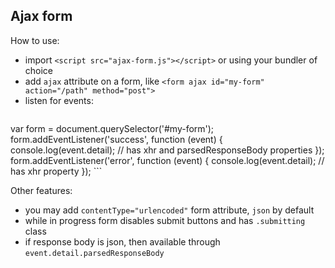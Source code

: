 Ajax form
---------
How to use:
- import `<script src="ajax-form.js"></script>` or using your bundler of choice
- add `ajax` attribute on a form, like `<form ajax id="my-form" action="/path" method="post">`
- listen for events:
    ```
var form = document.querySelector('#my-form');
form.addEventListener('success', function (event) {
    console.log(event.detail); // has xhr and parsedResponseBody properties
});
form.addEventListener('error', function (event) {
    console.log(event.detail); // has xhr property
});
    ```

Other features:
- you may add `contentType="urlencoded"` form attribute, `json` by default
- while in progress form disables submit buttons and has `.submitting` class
- if response body is json, then available through `event.detail.parsedResponseBody`
